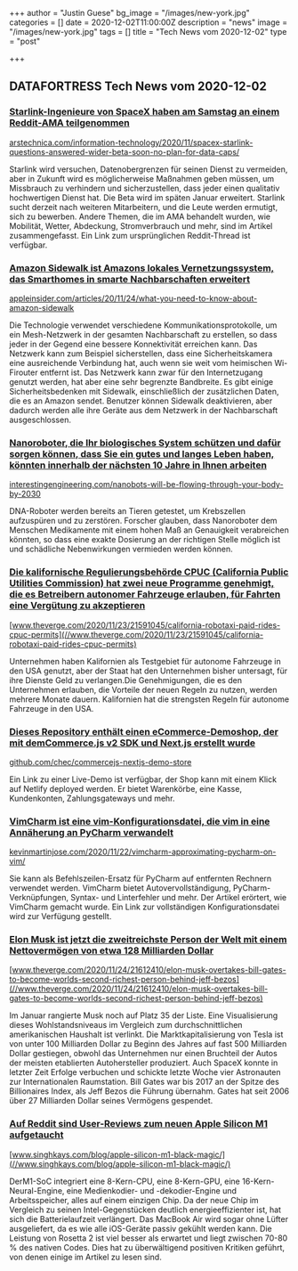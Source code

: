 +++
author = "Justin Guese"
bg_image = "/images/new-york.jpg"
categories = []
date = 2020-12-02T11:00:00Z
description = "news"
image = "/images/new-york.jpg"
tags = []
title = "Tech News vom 2020-12-02"
type = "post"

+++

        
## DATAFORTRESS Tech News vom 2020-12-02





### [Starlink-Ingenieure von SpaceX haben am Samstag an einem Reddit-AMA teilgenommen](//arstechnica.com/information-technology/2020/11/spacex-starlink-questions-answered-wider-beta-soon-no-plan-for-data-caps/)


[arstechnica.com/information-technology/2020/11/spacex-starlink-questions-answered-wider-beta-soon-no-plan-for-data-caps/](//arstechnica.com/information-technology/2020/11/spacex-starlink-questions-answered-wider-beta-soon-no-plan-for-data-caps/)


Starlink wird versuchen, Datenobergrenzen für seinen Dienst zu vermeiden, aber in Zukunft wird es möglicherweise Maßnahmen geben müssen, um Missbrauch zu verhindern und sicherzustellen, dass jeder einen qualitativ hochwertigen Dienst hat. Die Beta wird im späten Januar erweitert. Starlink sucht derzeit nach weiteren Mitarbeitern, und die Leute werden ermutigt, sich zu bewerben. Andere Themen, die im AMA behandelt wurden, wie Mobilität, Wetter, Abdeckung, Stromverbrauch und mehr, sind im Artikel zusammengefasst. Ein Link zum ursprünglichen Reddit-Thread ist verfügbar.


### [Amazon Sidewalk ist Amazons lokales Vernetzungssystem, das Smarthomes in smarte Nachbarschaften erweitert](//appleinsider.com/articles/20/11/24/what-you-need-to-know-about-amazon-sidewalk)


[appleinsider.com/articles/20/11/24/what-you-need-to-know-about-amazon-sidewalk](//appleinsider.com/articles/20/11/24/what-you-need-to-know-about-amazon-sidewalk)


Die Technologie verwendet verschiedene Kommunikationsprotokolle, um ein Mesh-Netzwerk in der gesamten Nachbarschaft zu erstellen, so dass jeder in der Gegend eine bessere Konnektivität erreichen kann. Das Netzwerk kann zum Beispiel sicherstellen, dass eine Sicherheitskamera eine ausreichende Verbindung hat, auch wenn sie weit vom heimischen Wi-Firouter entfernt ist. Das Netzwerk kann zwar für den Internetzugang genutzt werden, hat aber eine sehr begrenzte Bandbreite. Es gibt einige Sicherheitsbedenken mit Sidewalk, einschließlich der zusätzlichen Daten, die es an Amazon sendet. Benutzer können Sidewalk deaktivieren, aber dadurch werden alle ihre Geräte aus dem Netzwerk in der Nachbarschaft ausgeschlossen.


### [Nanoroboter, die Ihr biologisches System schützen und dafür sorgen können, dass Sie ein gutes und langes Leben haben, könnten innerhalb der nächsten 10 Jahre in Ihnen arbeiten](//interestingengineering.com/nanobots-will-be-flowing-through-your-body-by-2030)


[interestingengineering.com/nanobots-will-be-flowing-through-your-body-by-2030](//interestingengineering.com/nanobots-will-be-flowing-through-your-body-by-2030)


DNA-Roboter werden bereits an Tieren getestet, um Krebszellen aufzuspüren und zu zerstören. Forscher glauben, dass Nanoroboter dem Menschen Medikamente mit einem hohen Maß an Genauigkeit verabreichen könnten, so dass eine exakte Dosierung an der richtigen Stelle möglich ist und schädliche Nebenwirkungen vermieden werden können.


### [Die kalifornische Regulierungsbehörde CPUC (California Public Utilities Commission) hat zwei neue Programme genehmigt, die es Betreibern autonomer Fahrzeuge erlauben, für Fahrten eine Vergütung zu akzeptieren](//www.theverge.com/2020/11/23/21591045/california-robotaxi-paid-rides-cpuc-permits)


[www.theverge.com/2020/11/23/21591045/california-robotaxi-paid-rides-cpuc-permits](//www.theverge.com/2020/11/23/21591045/california-robotaxi-paid-rides-cpuc-permits)


Unternehmen haben Kalifornien als Testgebiet für autonome Fahrzeuge in den USA genutzt, aber der Staat hat den Unternehmen bisher untersagt, für ihre Dienste Geld zu verlangen.Die Genehmigungen, die es den Unternehmen erlauben, die Vorteile der neuen Regeln zu nutzen, werden mehrere Monate dauern. Kalifornien hat die strengsten Regeln für autonome Fahrzeuge in den USA.


### [Dieses Repository enthält einen eCommerce-Demoshop, der mit demCommerce.js v2 SDK und Next.js erstellt wurde](//github.com/chec/commercejs-nextjs-demo-store)


[github.com/chec/commercejs-nextjs-demo-store](//github.com/chec/commercejs-nextjs-demo-store)


Ein Link zu einer Live-Demo ist verfügbar, der Shop kann mit einem Klick auf Netlify deployed werden. Er bietet Warenkörbe, eine Kasse, Kundenkonten, Zahlungsgateways und mehr.


### [VimCharm ist eine vim-Konfigurationsdatei, die vim in eine Annäherung an PyCharm verwandelt](//kevinmartinjose.com/2020/11/22/vimcharm-approximating-pycharm-on-vim/)


[kevinmartinjose.com/2020/11/22/vimcharm-approximating-pycharm-on-vim/](//kevinmartinjose.com/2020/11/22/vimcharm-approximating-pycharm-on-vim/)


Sie kann als Befehlszeilen-Ersatz für PyCharm auf entfernten Rechnern verwendet werden. VimCharm bietet Autovervollständigung, PyCharm-Verknüpfungen, Syntax- und Linterfehler und mehr. Der Artikel erörtert, wie VimCharm gemacht wurde. Ein Link zur vollständigen Konfigurationsdatei wird zur Verfügung gestellt.


### [Elon Musk ist jetzt die zweitreichste Person der Welt mit einem Nettovermögen von etwa 128 Milliarden Dollar](//www.theverge.com/2020/11/24/21612410/elon-musk-overtakes-bill-gates-to-become-worlds-second-richest-person-behind-jeff-bezos)


[www.theverge.com/2020/11/24/21612410/elon-musk-overtakes-bill-gates-to-become-worlds-second-richest-person-behind-jeff-bezos](//www.theverge.com/2020/11/24/21612410/elon-musk-overtakes-bill-gates-to-become-worlds-second-richest-person-behind-jeff-bezos)


Im Januar rangierte Musk noch auf Platz 35 der Liste. Eine Visualisierung dieses Wohlstandsniveaus im Vergleich zum durchschnittlichen amerikanischen Haushalt ist verlinkt. Die Marktkapitalisierung von Tesla ist von unter 100 Milliarden Dollar zu Beginn des Jahres auf fast 500 Milliarden Dollar gestiegen, obwohl das Unternehmen nur einen Bruchteil der Autos der meisten etablierten Autohersteller produziert. Auch SpaceX konnte in letzter Zeit Erfolge verbuchen und schickte letzte Woche vier Astronauten zur Internationalen Raumstation. Bill Gates war bis 2017 an der Spitze des Billionaires Index, als Jeff Bezos die Führung übernahm. Gates hat seit 2006 über 27 Milliarden Dollar seines Vermögens gespendet.


### [Auf Reddit sind User-Reviews zum neuen Apple Silicon M1 aufgetaucht](//www.singhkays.com/blog/apple-silicon-m1-black-magic/)


[www.singhkays.com/blog/apple-silicon-m1-black-magic/](//www.singhkays.com/blog/apple-silicon-m1-black-magic/)


DerM1-SoC integriert eine 8-Kern-CPU, eine 8-Kern-GPU, eine 16-Kern-Neural-Engine, eine Medienkodier- und -dekodier-Engine und Arbeitsspeicher, alles auf einem einzigen Chip. Da der neue Chip im Vergleich zu seinen Intel-Gegenstücken deutlich energieeffizienter ist, hat sich die Batterielaufzeit verlängert. Das MacBook Air wird sogar ohne Lüfter ausgeliefert, da es wie alle iOS-Geräte passiv gekühlt werden kann. Die Leistung von Rosetta 2 ist viel besser als erwartet und liegt zwischen 70-80 % des nativen Codes. Dies hat zu überwältigend positiven Kritiken geführt, von denen einige im Artikel zu lesen sind.